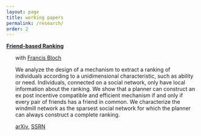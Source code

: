 ```yaml
---
layout: page
title: working papers
permalink: /research/
order: 2
---
```


<style type="text/css" media="screen">
ul {
  list-style-type: none;
}
li {
  margin-top: .1rem;
}
</style>

**[Friend-based Ranking](https://arxiv.org/pdf/1807.05093.pdf)**
  - with [Francis Bloch](https://www.sites.google.com/site/francisbloch1/home)

  - We analyze the design of a mechanism to extract a ranking of individuals according to a unidimensional characteristic, such as ability or need. Individuals, connected on a social network, only have local information about the ranking. We show that a planner can construct an ex post incentive compatible and efficient mechanism if and only if every pair of friends has a friend in common. We characterize the windmill network as the sparsest social network for which the planner can always construct a complete ranking.
  - <i class="far fa-file-pdf"></i> [arXiv](https://arxiv.org/pdf/1807.05093.pdf), [SSRN](https://papers.ssrn.com/abstract=3213311)
